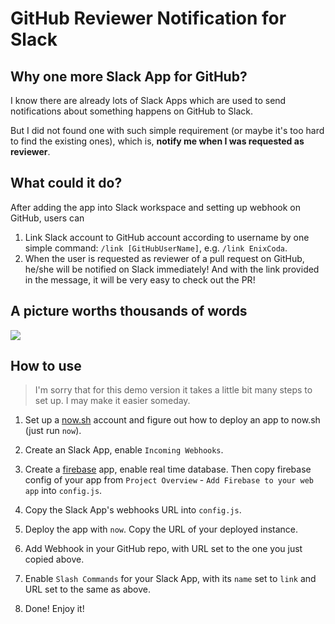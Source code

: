 # GitHub Reviewer Notification for Slack

## Why one more Slack App for GitHub?
I know there are already lots of Slack Apps which are used to send notifications about something happens on GitHub to Slack.

But I did not found one with such simple requirement (or maybe it's too hard to find the existing ones), which is, **notify me when I was requested as reviewer**.

## What could it do?
After adding the app into Slack workspace and setting up webhook on GitHub, users can
1. Link Slack account to GitHub account according to username by one simple command: `/link [GitHubUserName]`, e.g. `/link EnixCoda`.
2. When the user is requested as reviewer of a pull request on GitHub, he/she will be notified on Slack immediately! And with the link provided in the message, it will be very easy to check out the PR!

## A picture worths thousands of words
![](https://user-images.githubusercontent.com/7480839/40874057-05385f84-669d-11e8-94d4-7aa9778df06b.png)

## How to use
> I'm sorry that for this demo version it takes a little bit many steps to set up. I may make it easier someday.

1. Set up a [now.sh](https://now.sh) account and figure out how to deploy an app to now.sh (just run `now`).

1. Create an Slack App, enable `Incoming Webhooks`.

1. Create a [firebase](https://firebase.google.com) app, enable real time database. Then copy firebase config of your app from `Project Overview` - `Add Firebase to your web app` into `config.js`.

1. Copy the Slack App's webhooks URL into `config.js`.

1. Deploy the app with `now`. Copy the URL of your deployed instance.

1. Add Webhook in your GitHub repo, with URL set to the one you just copied above.

1. Enable `Slash Commands` for your Slack App, with its `name` set to `link` and URL set to the same as above.

1. Done! Enjoy it!
